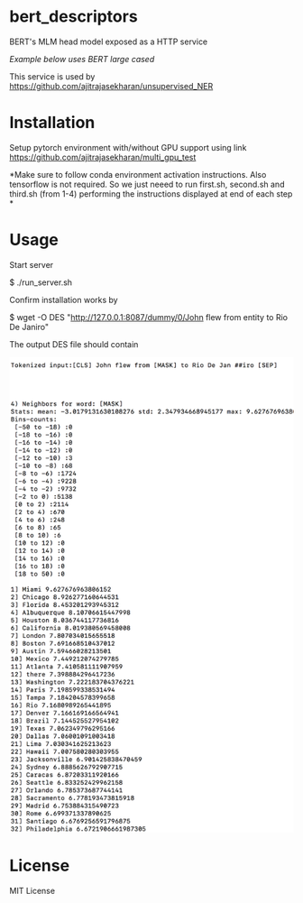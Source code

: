 # bert_descriptors
BERT's MLM head model exposed as a HTTP service

*Example below uses BERT large cased*

This service is used by https://github.com/ajitrajasekharan/unsupervised_NER
# Installation

Setup pytorch environment with/without GPU support using link https://github.com/ajitrajasekharan/multi_gpu_test

*Make sure to follow conda environment activation instructions. Also tensorflow is not required. So we just neeed to run first.sh, second.sh and third.sh (from 1-4) performing the instructions displayed at end of each step *


# Usage 

Start server

  $ ./run_server.sh
  

Confirm installation works by

$ wget -O DES "http://127.0.0.1:8087/dummy/0/John flew from entity to Rio De Janiro"

The output DES file should contain

![DES](DES.png)
  
 
 
 # License
 
 MIT License

